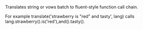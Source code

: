 Translates string or vows batch to fluent-style function call chain.

For example translate('strawberry is "red" and tasty', lang) calls lang.strawberry().is('red'),and().tasty().
